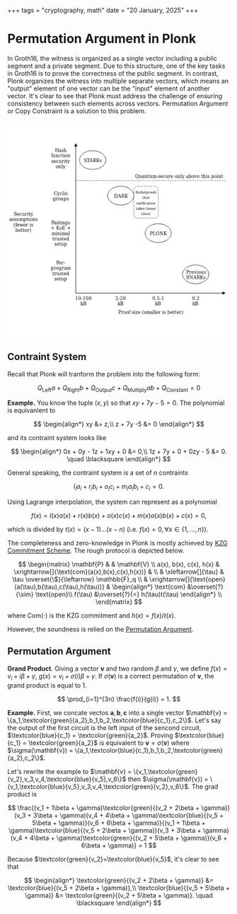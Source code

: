+++
tags = "cryptography, math"
date = "20 January, 2025"
+++

# Permutation Argument in Plonk

In Groth16, the witness is organized as a single vector including a public segment and a private segment. Due to this structure, one of the key tasks in Groth16 is to prove the correctness of the public segment. In contrast, Plonk organizes the witness into multiple separate vectors, which means an "output" element of one vector can be the "input" element of another vector. It's clear to see that Plonk must address the challenge of ensuring consistency between such elements across vectors. Permutation Argument or Copy Constraint is a solution to this problem.

![Plonk efficiency from ZK Labs.](./plonk.jpg)

## Contraint System

Recall that Plonk will tranform the problem into the following form:

$$
Q_{\text{Left}} a + Q_{\text{Right}} b + Q_{\text{Output}} c + Q_{\text{Multiply}} ab + Q_{\text{Constant}} = 0
$$

**Example.** You know the tuple $(x,y)$ so that $xy +7y -5 = 0$. The polynomial is equivanlent to

$$
\begin{align*}
xy &= z,\\
z + 7y -5 &= 0
\end{align*}
$$

and its contraint system looks like

$$
\begin{align*}
0x + 0y - 1z + 1xy + 0 &= 0,\\
1z + 7y + 0 + 0zy - 5 &= 0. \quad \blacksquare
\end{align*}
$$

General speaking, the contraint system is a set of $n$ contraints

$$
l_i a_i + r_i b_i + o_i c_i + m_i a_i b_i + c_i = 0.
$$

Using Lagrange interpolation, the system can represent as a polynomial

$$
f(x) = l(x) a(x) + r(x) b(x) + o(x) c(x) + m(x) a(x)b(x) + c(x) = 0,
$$

which is divided by $t(x)=(x-1)...(x-n)$ (i.e. $f(x) = 0, \forall x \in \{1,...,n\}$).

The completeness and zero-knowledge in Plonk is mostly achieved by [KZG Commitment Scheme](https://scroll.io/blog/kzg). The rough protocol is depicted below.

$$
\begin{matrix}
\mathbf{P} & & \mathbf{V} \\
a(x), b(x), c(x), h(x) & \xrightarrow[]{\text{com}(a(x),b(x),c(x),h(x))} & \\
& \xleftarrow[]{\tau} & \tau \overset{\$}{\leftarrow} \mathbb{F}_q \\
& \xrightarrow[]{\text{open}(a(\tau),b(\tau),c(\tau),h(\tau))} &
  \begin{align*}
  \text{com} &\overset{?}{\sim} \text{open}\\
  f(\tau) &\overset{?}{=} h(\tau)t(\tau)
  \end{align*} \\
\end{matrix}
$$

where $\text{Com}(\cdot)$ is the KZG commitment and $h(x) = f(x)/t(x)$.

However, the soundness is relied on the [Permutation Argument](#permutation-argument).

## Permutation Argument

**Grand Product**. Giving a vector $\mathbf{v}$ and two random $\beta$ and $\gamma$, we define $f(x) = v_i + i\beta + \gamma$, $g(x) = v_i + \sigma(i)\beta + \gamma$. If $\sigma(\mathbf{v})$ is a correct permutation of $\mathbf{v}$, the grand product is equal to 1.

$$
\prod_{i=1}^{3n} \frac{f(i)}{g(i)} = 1.
$$

**Example.** First, we concate vectos $\mathbf{a},\mathbf{b},\mathbf{c}$ into a single vector $\mathbf{v} = \{a_1,\textcolor{green}{a_2},b_1,b_2,\textcolor{blue}{c_1},c_2\}$. Let's say the output of the first circuit is the left input of the sencond circuit, $\textcolor{blue}{c_1} = \textcolor{green}{a_2}$. Proving $\textcolor{blue}{c_1} = \textcolor{green}{a_2}$ is equivalent to $\mathbf{v} = \sigma(\mathbf{v})$ where $\sigma(\mathbf{v}) = \{a_1,\textcolor{blue}{c_1},b_1,b_2,\textcolor{green}{a_2},c_2\}$.

Let's rewrite the example to $\mathbf{v} = \{v_1,\textcolor{green}{v_2},v_3,v_4,\textcolor{blue}{v_5},v_6\}$ then $\sigma(\mathbf{v}) = \{v_1,\textcolor{blue}{v_5},v_3,v_4,\textcolor{green}{v_2},v_6\}$. The grad product is

$$
\frac{(v_1 + 1\beta + \gamma)\textcolor{green}{(v_2 + 2\beta + \gamma)}(v_3 + 3\beta + \gamma)(v_4 + 4\beta + \gamma)\textcolor{blue}{(v_5 + 5\beta + \gamma)}(v_6 + 6\beta + \gamma)}{(v_1 + 1\beta + \gamma)\textcolor{blue}{(v_5 + 2\beta + \gamma)}(v_3 + 3\beta + \gamma)(v_4 + 4\beta + \gamma)\textcolor{green}{(v_2 + 5\beta + \gamma)}(v_6 + 6\beta + \gamma)} = 1
$$

Because $\textcolor{green}{v_2}=\textcolor{blue}{v_5}$, it's clear to see that

$$
\begin{align*}
\textcolor{green}{(v_2 + 2\beta + \gamma)} &= \textcolor{blue}{(v_5 + 2\beta + \gamma)},\\
\textcolor{blue}{(v_5 + 5\beta + \gamma)} &= \textcolor{green}{(v_2 + 5\beta + \gamma)}. \quad \blacksquare
\end{align*}
$$
